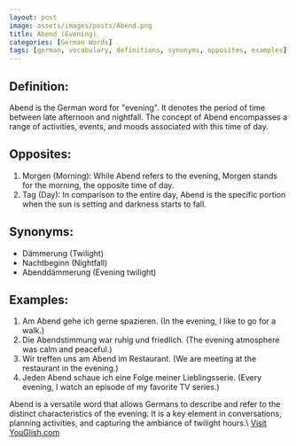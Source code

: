 ```yaml
---
layout: post
image: assets/images/posts/Abend.png
title: Abend (Evening)
categories: [German Words]
tags: [german, vocabulary, definitions, synonyms, opposites, examples]
---
```


## Definition:
Abend is the German word for "evening". It denotes the period of time between late afternoon and nightfall. The concept of Abend encompasses a range of activities, events, and moods associated with this time of day.

## Opposites:
1. Morgen (Morning): While Abend refers to the evening, Morgen stands for the morning, the opposite time of day.
2. Tag (Day): In comparison to the entire day, Abend is the specific portion when the sun is setting and darkness starts to fall.

## Synonyms:
- Dämmerung (Twilight)
- Nachtbeginn (Nightfall)
- Abenddämmerung (Evening twilight)

## Examples:
1. Am Abend gehe ich gerne spazieren. (In the evening, I like to go for a walk.)
2. Die Abendstimmung war ruhig und friedlich. (The evening atmosphere was calm and peaceful.)
3. Wir treffen uns am Abend im Restaurant. (We are meeting at the restaurant in the evening.)
4. Jeden Abend schaue ich eine Folge meiner Lieblingsserie. (Every evening, I watch an episode of my favorite TV series.)

Abend is a versatile word that allows Germans to describe and refer to the distinct characteristics of the evening. It is a key element in conversations, planning activities, and capturing the ambiance of twilight hours.\ <a id="yg-widget-0" class="youglish-widget" data-query="Abend" data-lang="german" data-components="8412" data-auto-start="0" data-bkg-color="theme_light" data-title="How%20to%20pronounce%20Abend%20in%20German"  rel="nofollow" href="https://youglish.com">Visit YouGlish.com</a><script async src="https://youglish.com/public/emb/widget.js" charset="utf-8"></script>